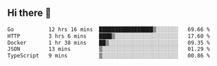 ## Hi there 👋

<!--START_SECTION:waka-->

```txt
Go           12 hrs 16 mins  █████████████████▒░░░░░░░   69.66 %
HTTP         3 hrs 6 mins    ████▒░░░░░░░░░░░░░░░░░░░░   17.60 %
Docker       1 hr 38 mins    ██▒░░░░░░░░░░░░░░░░░░░░░░   09.35 %
JSON         13 mins         ▒░░░░░░░░░░░░░░░░░░░░░░░░   01.29 %
TypeScript   9 mins          ▒░░░░░░░░░░░░░░░░░░░░░░░░   00.86 %
```

<!--END_SECTION:waka-->
